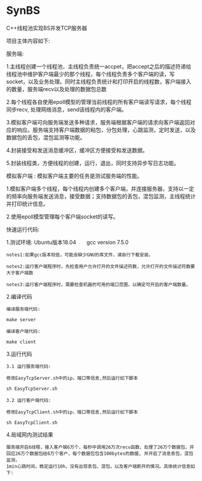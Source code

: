 # SynBS
C++线程池实现BS并发TCP服务器

项目主体内容如下:

服务端:

1.主线程创建一个线程池，主线程负责统一accpet，把accept之后的描述符递给线程池中维护客户端最少的那个线程，每个线程负责多个客户端的读，写socket，以及业务处理。同时主线程负责统计和打印开启的线程数，客户端接入的数量，服务端recv以及处理的数据包总数

2.每个线程各自使用epoll模型的管理当前线程的所有客户端读写请求，每个线程同步recv, 处理网络消息，send该线程内的客户端。

3.模拟客户端可向服务端发送多种请求，服务端根据客户端的请求向客户端返回对应的响应。服务端支持客户端数据的粘包，分包处理，心跳监测，定时发送，以及数据包的丢包，混包监测等功能。

4.封装接受和发送消息缓冲区，缓冲区方便接受和发送数据。

5.封装线程类，方便线程的创建，运行，退出，同时支持异步写日志功能。

模拟客户端 : 模拟客户端主要的任务是测试服务端的性能。

1.模拟客户端多个线程，每个线程内创建多个客户端，并连接服务器，支持以一定的频率向服务端发送消息，接受数据；支持数据包的丢包，混包监测，主线程统计并打印统计信息。

2.使用epoll模型管理每个客户端socket的读写。

快速运行代码:

1.测试环境: Ubuntu版本18.04　　gcc version 7.5.0
  
    notes1:如果gcc版本较低，可能会缺少GNU的库文件，请自行下载安装。

    notes2:运行客户端程序时，先检查用户允许打开的文件描述符数，允许打开的文件描述符数要大于客户端数
    
    notes3:运行客户端程序时，需要检查机器的可用的端口范围，以确定可开启的客户端数量。

2.编译代码

    编译服务端代码:

    make server

    编译客户端代码:

    make client

3.运行代码
    
    3.1 运行服务端代码:

    修改EasyTcpServer.sh中的ip，端口等信息,然后运行如下脚本

    sh EasyTcpServer.sh
 
    3.2 运行客户端代码:
 
    修改EasyTcpClient.sh中的ip，端口等信息,然后运行如下脚本

    sh EasyTcpClient.sh
    
 4.局域网内测试结果
    
    服务端开启6线程，接入客户端6万个，每秒中调用26万次recv函数，处理了26万个数据包，并回应26万个数据包给6万个客户，每个数据包包含100bytes的数据, 并开启了消息丢包，混包监测，
    1min心跳时间，稳定运行10h，没有出现丢包，混包，以及客户端断开的情况。具体统计信息如下:



  
